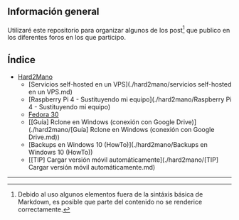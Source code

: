 

## Información general

Utilizaré este repositorio para organizar algunos de los post[^1] que publico en los diferentes foros en los que participo.

## Índice

* [Hard2Mano](hard2mano)
  * [Servicios self-hosted en un VPS](./hard2mano/servicios self-hosted en un VPS.md)
  * [Raspberry Pi 4 - Sustituyendo mi equipo](./hard2mano/Raspberry Pi 4 - Sustituyendo mi equipo)
  * [Fedora 30](./hard2mano/Fedora-30.md)
  * [[Guía] Rclone en Windows (conexión con Google Drive)](./hard2mano/[Guía] Rclone en Windows (conexión con Google Drive.md))
  * [Backups en Windows 10 (HowTo)](./hard2mano/Backups en Windows 10 (HowTo))
  * [[TIP] Cargar versión móvil automáticamente](./hard2mano/[TIP] Cargar versión móvil automáticamente.md)



----

[^1]: Debido al uso algunos elementos fuera de la sintáxis básica de Markdown, es posible que parte del contenido no se renderice correctamente.